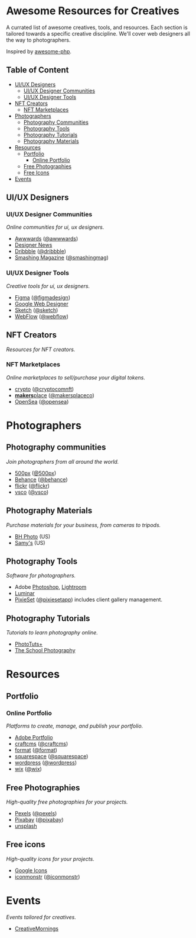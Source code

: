 # Awesome Resources for Creatives

A currated list of awesome creatives, tools, and resources. Each section is tailored towards a specific creative discipline. We'll cover web designers all the way to photographers.

Inspired by [awesome-php](https://github.com/ziadoz/awesome-php).

## Table of Content

* [UI/UX Designers](#uiux-designers)
  * [UI/UX Designer Communities](#uiux-designer-communities)
  * [UI/UX Designer Tools](#uiux-designer-tools)
* [NFT Creators](#nft-creators)
  * [NFT Marketplaces](#nft-marketplaces)
* [Photographers](#photographers)
  * [Photography Communities](#photography-communities)
  * [Photography Tools](#photography-tools)
  * [Photography Tutorials](#photography-tutorials)
  * [Photography Materials](#photography-materials)
* [Resources](#resources)
  * [Portfolio](#portfolio) 
    * [Online Portfolio](#online-portfolio)
  * [Free Photographies](#free-photographies)
  * [Free Icons](#free-icons)
* [Events](#events)

## UI/UX Designers

### UI/UX Designer Communities
*Online communities for ui, ux designers.*

- [Awwwards](https://www.awwwards.com/) ([@awwwards](https://twitter.com/awwwards))
- [Designer News](https://www.designernews.co/)
- [Dribbble](https://dribbble.com/) ([@dribbble](https://twitter.com/dribbble))
- [Smashing Magazine](https://www.smashingmagazine.com/) ([@smashingmag](https://twitter.com/smashingmag))

### UI/UX Designer Tools
*Creative tools for ui, ux designers.*

- [Figma](https://www.figma.com/) ([@figmadesign](https://twitter.com/figmadesign))
- [Google Web Designer](https://webdesigner.withgoogle.com/)
- [Sketch](https://www.sketch.com/) ([@sketch](https://twitter.com/sketch))
- [WebFlow](https://webflow.com) ([@webflow](https://twitter.com/webflow))

## NFT Creators
*Resources for NFT creators.*

### NFT Marketplaces
*Online marketplaces to sell/purchase your digital tokens.*

- [crypto](https://crypto.com/nft/) ([@cryptocomnft](https://twitter.com/cryptocomnft))
- [**makers**place](https://makersplace.com/) ([@makersplaceco](https://twitter.com/makersplaceco))
- [OpenSea](https://opensea.io/) ([@opensea](https://twitter.com/opensea))

# Photographers

## Photography communities
*Join photographers from all around the world.*

- [500px](https://500px.com) ([@500px](https://twitter.com/500px))
- [Behance](https://www.behance.net/) ([@behance](https://twitter.com/behance))
- [flickr](https://www.flickr.com/) ([@flickr](https://twitter.com/flickr))
- [vsco](https://vsco.co) ([@vsco](https://twitter.com/vsco))

## Photography Materials
*Purchase materials for your business, from cameras to tripods.*

- [BH Photo](https://www.bhphotovideo.com/) (US)
- [Samy's](https://www.samys.com/) (US)

## Photography Tools
*Software for photographers.*

- Adobe [Photoshop](https://www.adobe.com/products/photoshop/), [Lightroom](https://www.adobe.com/products/photoshop-lightroom/)
- [Luminar](https://skylum.com/luminar)
- [PixieSet](https://pixieset.com/) ([@pixiesetapp](https://twitter.com/pixiesetapp)) includes client gallery management.

## Photography Tutorials
*Tutorials to learn photography online.*

- [PhotoTuts+](https://photography.tutsplus.com/)
- [The School Photography](https://www.theschoolofphotography.com/tutorials)

# Resources

## Portfolio

### Online Portfolio
*Platforms to create, manage, and publish your portfolio.*

- [Adobe Portfolio](https://portfolio.adobe.com/)
- [craftcms](https://craftcms.com/) ([@craftcms](https://twitter.com/craftcms))
- [format](https://www.format.com/) ([@format](https://twitter.com/useformat))
- [squarespace](https://www.squarespace.com/tour/portfolio-website) ([@squarespace](https://twitter.com/squarespace))
- [wordpress](https://wordpress.com/) ([@wordpress](https://twitter.com/wordpress))
- [wix](https://www.wix.com/) ([@wix](https://wix.com))
 
## Free Photographies
*High-quality free photographies for your projects.*

- [Pexels](https://www.pexels.com/) ([@pexels](https://twitter.com/pexels))
- [Pixabay](https://pixabay.com/) ([@pixabay](https://twitter.com/pixabay))
- [unsplash](https://unsplash.com/)

## Free icons
*High-quality icons for your projects.*

- [Google Icons](https://fonts.google.com/icons)
- [iconmonstr](https://iconmonstr.com/) ([@iconmonstr](https://twitter.com/iconmonstr))

# Events 
*Events tailored for creatives.*

- [CreativeMornings](https://creativemornings.com/)
